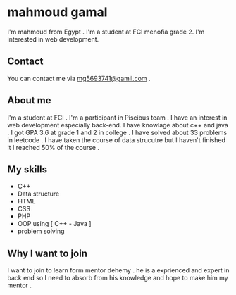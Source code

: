 # mahmoud gamal



I'm mahmoud from Egypt . I'm a student at FCI menofia grade 2. I'm interested in web development.

## Contact

You can contact me via mg5693741@gamil.com .

## About me

I'm a student at FCI . I'm a participant in Piscibus team . I have an interest in web development especially back-end. I have knowlage about c++ and java . I got GPA 3.6 at grade 1 and 2 in college . 
I have solved about 33 problems in leetcode . I have taken the course of data strucutre but I haven't finished it I reached 50% of the course .  


## My skills

- C++
- Data structure 
- HTML
- CSS 
- PHP 
- OOP using [ C++ - Java ] 
- problem solving 


## Why I want to join

I want to join to learn form mentor dehemy . he is a exprienced and expert in back end so I need to absorb from his knowledge and hope to make him my mentor . 